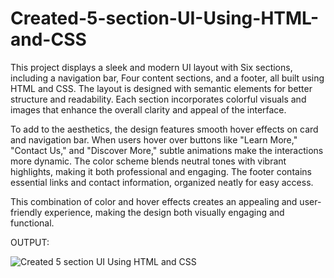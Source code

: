 # Created-5-section-UI-Using-HTML-and-CSS
This project displays a sleek and modern UI layout with Six sections, including a navigation bar, Four content sections, and a footer, all built using HTML and CSS. The layout is designed with semantic elements for better structure and readability. Each section incorporates colorful visuals and images that enhance the overall clarity and appeal of the interface.

To add to the aesthetics, the design features smooth hover effects on card and navigation bar. When users hover over buttons like "Learn More," "Contact Us," and "Discover More," subtle animations make the interactions more dynamic. The color scheme blends neutral tones with vibrant highlights, making it both professional and engaging. The footer contains essential links and contact information, organized neatly for easy access.

This combination of color and hover effects creates an appealing and user-friendly experience, making the design both visually engaging and functional.

OUTPUT:

![Created 5 section UI Using HTML and CSS](https://github.com/user-attachments/assets/a6b48e8f-13f5-44bf-878f-af3937aa54eb)
